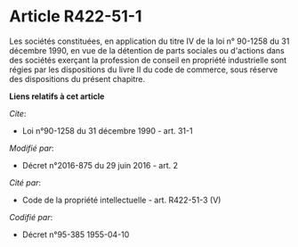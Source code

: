 # Article R422-51-1

Les sociétés constituées, en application du titre IV de la loi n° 90-1258 du 31 décembre 1990, en vue de la détention de
parts sociales ou d'actions dans des sociétés exerçant la profession de conseil en propriété industrielle sont régies par les
dispositions du livre II du code de commerce, sous réserve des dispositions du présent chapitre.

**Liens relatifs à cet article**

_Cite_:

  - Loi n°90-1258 du 31 décembre 1990 - art. 31-1

_Modifié par_:

  - Décret n°2016-875 du 29 juin 2016 - art. 2

_Cité par_:

  - Code de la propriété intellectuelle - art. R422-51-3 (V)

_Codifié par_:

  - Décret n°95-385 1955-04-10

